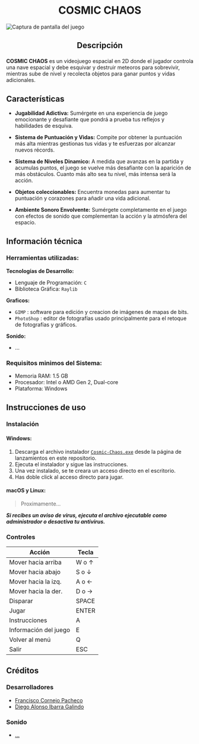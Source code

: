 # <h1 align="center">COSMIC CHAOS</h1>
![Captura de pantalla del juego](https://i.ibb.co/9W1YGtq/interfaz.png)

## <p align="center"><strong>Descripción</strong></p>

**COSMIC CHAOS** es un videojuego espacial en 2D donde el jugador controla una nave espacial y debe esquivar y destruir meteoros para sobrevivir, mientras sube de nivel y recolecta objetos para ganar puntos y vidas adicionales.

## Características
- **Jugabilidad Adictiva:** Sumérgete en una experiencia de juego emocionante y desafiante que pondrá a prueba tus reflejos y habilidades de esquiva.

- **Sistema de Puntuación y Vidas:** Compite por obtener la puntuación más alta mientras gestionas tus vidas y te esfuerzas por alcanzar nuevos récords.

- **Sistema de Niveles Dinamico:** A medida que avanzas en la partida y acumulas puntos, el juego se vuelve más desafiante con la aparición de más obstáculos. Cuanto más alto sea tu nivel, más intensa será la acción.

- **Objetos coleccionables:** Encuentra monedas para aumentar tu puntuación y corazones para añadir una vida adicional.

- **Ambiente Sonoro Envolvente:** Sumérgete completamente en el juego con efectos de sonido que complementan la acción y la atmósfera del espacio.

## Información técnica
### **Herramientas utilizadas:**
**Tecnologías de Desarrollo:**
- Lenguaje de Programación: `C`
- Biblioteca Gráfica: `Raylib`

**Graficos:**
- `GIMP` : software para edición y creacion de imágenes de mapas de bits.
- `PhotoShop` : editor de fotografías usado principalmente para el retoque de fotografías y gráficos.

**Sonido:**
- ...

### **Requisitos minimos del Sistema:**
- Memoria RAM: 1.5 GB
- Procesador: Intel o AMD Gen 2, Dual-core
- Plataforma: Windows


## Instrucciones de uso
### Instalación

#### Windows:
1. Descarga el archivo instalador <a href="youtube.com" target="_blank">`Cosmic-Chaos.exe`</a> desde la página de lanzamientos en este repositorio.
2. Ejecuta el instalador y sigue las instrucciones.
3. Una vez instalado, se te creara un acceso directo en el escritorio.
4. Has doble click al acceso directo para jugar.

#### macOS y Linux:
> Proximamente...


**_Si recibes un aviso de virus, ejecuta el archivo ejecutable como administrador o desactiva tu antivirus._**

### Controles

|        Acción        |      Tecla      |
|----------------------|-----------------|
| Mover hacia arriba   | W o ↑           |
| Mover hacia abajo    | S o ↓           |
| Mover hacia la izq.  | A o ←           |
| Mover hacia la der.  | D o →           |
| Disparar             | SPACE           |
| Jugar                | ENTER           |
| Instrucciones        | A               |
| Información del juego| E               |
| Volver al menú       | Q               |
| Salir                | ESC             |

## Créditos
### Desarrolladores
- [Francisco Cornejo Pacheco](https://github.com/FrankSkep)
- [Diego Alonso Ibarra Galindo](https://github.com/Dekstro999)

### Sonido
- [...](https://www.google.com/search?q=que+buscas+perro&rlz=1C1FKPE_esMX1103MX1103&oq=que+buscas+perro&gs_lcrp=EgZjaHJvbWUyBggAEEUYOTIKCAEQABgPGBYYHjIKCAIQABgPGBYYHtIBCDIwMDRqMGo3qAIAsAIA&sourceid=chrome&ie=UTF-8)
